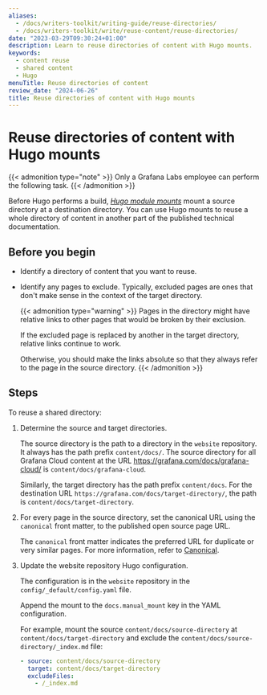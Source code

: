 ```yaml
---
aliases:
  - /docs/writers-toolkit/writing-guide/reuse-directories/
  - /docs/writers-toolkit/write/reuse-content/reuse-directories/
date: "2023-03-29T09:30:24+01:00"
description: Learn to reuse directories of content with Hugo mounts.
keywords:
  - content reuse
  - shared content
  - Hugo
menuTitle: Reuse directories of content
review_date: "2024-06-26"
title: Reuse directories of content with Hugo mounts
---
```


# Reuse directories of content with Hugo mounts

{{< admonition type="note" >}}
Only a Grafana Labs employee can perform the following task.
{{< /admonition >}}

Before Hugo performs a build, [_Hugo module mounts_](https://gohugo.io/hugo-modules/configuration/#module-configuration-mounts) mount a source directory at a destination directory.
You can use Hugo mounts to reuse a whole directory of content in another part of the published technical documentation.

## Before you begin

- Identify a directory of content that you want to reuse.
- Identify any pages to exclude.
  Typically, excluded pages are ones that don't make sense in the context of the target directory.

  {{< admonition type="warning" >}}
  Pages in the directory might have relative links to other pages that would be broken by their exclusion.

  If the excluded page is replaced by another in the target directory, relative links continue to work.

  Otherwise, you should make the links absolute so that they always refer to the page in the source directory.
  {{< /admonition >}}

## Steps

To reuse a shared directory:

1. Determine the source and target directories.

   The source directory is the path to a directory in the `website` repository.
   It always has the path prefix `content/docs/`.
   The source directory for all Grafana Cloud content at the URL https://grafana.com/docs/grafana-cloud/ is `content/docs/grafana-cloud`.

   Similarly, the target directory has the path prefix `content/docs`.
   For the destination URL `https://grafana.com/docs/target-directory/`, the path is `content/docs/target-directory`.

1. For every page in the source directory, set the canonical URL using the `canonical` front matter, to the published open source page URL.

   The `canonical` front matter indicates the preferred URL for duplicate or very similar pages.
   For more information, refer to [Canonical](https://grafana.com/docs/writers-toolkit/write/front-matter/#canonical).

1. Update the website repository Hugo configuration.

   The configuration is in the `website` repository in the `config/_default/config.yaml` file.

   Append the mount to the `docs.manual_mount` key in the YAML configuration.

   For example, mount the source `content/docs/source-directory` at `content/docs/target-directory` and exclude the `content/docs/source-directory/_index.md` file:

   ```yaml
   - source: content/docs/source-directory
     target: content/docs/target-directory
     excludeFiles:
       - /_index.md
   ```

